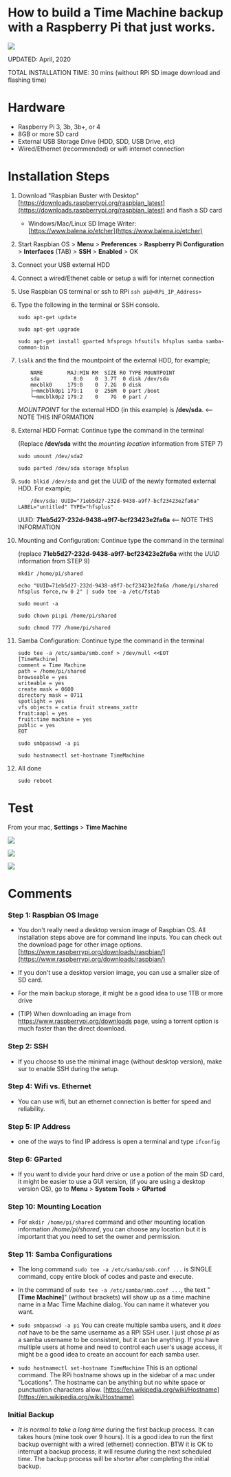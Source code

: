 # How to build a Time Machine backup with a Raspberry Pi that just works. 

![](images/logo.png)

UPDATED: April, 2020

TOTAL INSTALLATION TIME: 30 mins (without RPi SD image download and flashing time)

# Hardware
* Raspberry Pi 3, 3b, 3b+, or 4 
* 8GB or more SD card 
* External USB Storage Drive (HDD, SDD, USB Drive, etc)
* Wired/Ethernet (recommended) or wifi internet connection

# Installation Steps
1. Download "Raspbian Buster with Desktop" [https://downloads.raspberrypi.org/raspbian_latest](https://downloads.raspberrypi.org/raspbian_latest) and flash a SD card
	* Windows/Mac/Linux SD Image Writer: [https://www.balena.io/etcher](https://www.balena.io/etcher) 	 
2. Start Raspbian OS > **Menu** > **Preferences** > **Raspberry Pi Configuration** > **Interfaces** (TAB) > **SSH** > **Enabled** > OK
3. Connect your USB external HDD 
4. Connect a wired/Ethenet cable or setup a wifi for internet connection
5. Use Raspbian OS terminal or ssh to RPi `ssh pi@<RPi_IP_Address>`
6. Type the following in the terminal or SSH console.

	```
	sudo apt-get update
	```
	```
	sudo apt-get upgrade
	```
	```
	sudo apt-get install gparted hfsprogs hfsutils hfsplus samba samba-common-bin
	```

7. `lsblk` and the find the mountpoint of the external HDD, for example;

	```
		NAME        MAJ:MIN RM  SIZE RO TYPE MOUNTPOINT
		sda           8:0    0  3.7T  0 disk /dev/sda
		mmcblk0     179:0    0  7.2G  0 disk
		├─mmcblk0p1 179:1    0  256M  0 part /boot
		└─mmcblk0p2 179:2    0    7G  0 part /
	```	
	*MOUNTPOINT* for the external HDD (in this example) is **/dev/sda**. <-- NOTE THIS INFORMATION
	
8.	External HDD Format: Continue type the command in the terminal
	
	(Replace **/dev/sda** witht the *mounting location* information from STEP 7)
	
	```
	sudo umount /dev/sda2
	```
	```
	sudo parted /dev/sda storage hfsplus
	```
	
9. `sudo blkid /dev/sda` and get the UUID of the newly formated external HDD. For example; 
	```
		/dev/sda: UUID="71eb5d27-232d-9438-a9f7-bcf23423e2fa6a" LABEL="untitled" TYPE="hfsplus"
	```

	UUID: **71eb5d27-232d-9438-a9f7-bcf23423e2fa6a**  <-- NOTE THIS INFORMATION
	
10.	Mounting and Configuration: Continue type the command in the terminal 

	(replace **71eb5d27-232d-9438-a9f7-bcf23423e2fa6a** witht the *UUID* information from STEP 9)
	
	```
	mkdir /home/pi/shared
	```

	```
	echo "UUID=71eb5d27-232d-9438-a9f7-bcf23423e2fa6a /home/pi/shared hfsplus force,rw 0 2" | sudo tee -a /etc/fstab
	```

	```
	sudo mount -a
	```

	```
	sudo chown pi:pi /home/pi/shared
	```

	```
	sudo chmod 777 /home/pi/shared
	```
	
11.	Samba Configuration: Continue type the command in the terminal 

	```
	sudo tee -a /etc/samba/smb.conf > /dev/null <<EOT
	[TimeMachine]
	comment = Time Machine
	path = /home/pi/shared
	browseable = yes
	writeable = yes
	create mask = 0600
	directory mask = 0711
	spotlight = yes
	vfs objects = catia fruit streams_xattr
	fruit:aapl = yes
	fruit:time machine = yes
	public = yes
	EOT
	```

	```
	sudo smbpasswd -a pi
	```
	```
	sudo hostnamectl set-hostname TimeMachine
	```
12. All done	

	```
	sudo reboot
	```

# Test
From your mac, **Settings** > **Time Machine**

![](images/timemachine_1.png)

![](images/timemachine_2.png)

![](images/timemachine_3.png)
	
# Comments

### Step 1: Raspbian OS Image
* You don't really need a desktop version image of Raspbian OS. All installation steps above are for command line inputs. You can check out the download page for other image options. [https://www.raspberrypi.org/downloads/raspbian/](https://www.raspberrypi.org/downloads/raspbian/)

* If you don't use a desktop version image, you can use a smaller size of SD card.

* For the main backup storage, it might be a good idea to use 1TB or more drive

* (TIP) When downloading an image from https://www.raspberrypi.org/downloads page, using a torrent option is much faster than the direct download. 

### Step 2: SSH
* If you choose to use the minimal image (without desktop version), make sur to enable SSH during the setup.

### Step 4: Wifi vs. Ethernet
* You can use wifi, but an ethernet connection is better for speed and reliability. 

### Step 5: IP Address
* one of the ways to find IP address is open a terminal and type `ifconfig` 

### Step 6: GParted
* If you want to divide your hard drive or use a potion of the main SD card, it might be easier to use a GUI version, (if you are using a desktop version OS), go to **Menu** > **System Tools** > **GParted** 

### Step 10: Mounting Location
* For `mkdir /home/pi/shared` command and other mounting location information */home/pi/shared*, you can choose any location but it is important that you need to set the owner and permission.  

### Step 11: Samba Configurations
* The long command `sudo tee -a /etc/samba/smb.conf ...` is SINGLE command, copy entire block of codes and paste and execute.

* In the command of `sudo tee -a /etc/samba/smb.conf ...`, the text "**[Time Machine]**" (without brackets) will show up as a time machine name in a Mac Time Machine dialog. You can name it whatever you want.

* `sudo smbpasswd -a pi` You can create multiple samba users, and it _does not_ have to be the same username as a RPI SSH user. I just chose *pi* as a samba username to be consistent, but it can be anything. If you have multiple users at home and need to control each user's usage access, it might be a good idea to create an account for each samba user.

* `sudo hostnamectl set-hostname TimeMachine` This is an optional command. The RPi hostname shows up in the sidebar of a mac under "Locations". The hostname can be anything but no white space or punctuation characters allow. [https://en.wikipedia.org/wiki/Hostname](https://en.wikipedia.org/wiki/Hostname)

### Initial Backup

* _It is normal to take a long time_ during the first backup process. It can takes hours (mine took over 9 hours). It is a good idea to run the first backup overnight with a wired (ethernet) connection. BTW it is OK to interrupt a backup process; it will resume during the next scheduled time. The backup process will be shorter after completing the initial backup. 